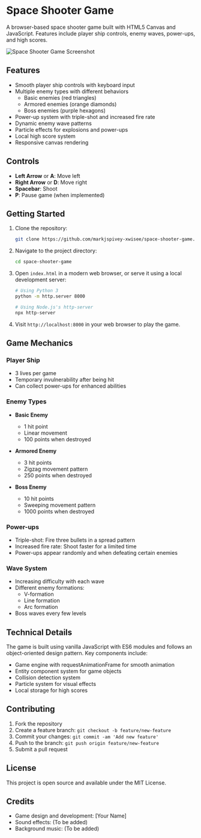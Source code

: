 # Space Shooter Game

A browser-based space shooter game built with HTML5 Canvas and JavaScript. Features include player ship controls, enemy waves, power-ups, and high scores.

![Space Shooter Game Screenshot](screenshot.png)

## Features

- Smooth player ship controls with keyboard input
- Multiple enemy types with different behaviors
  - Basic enemies (red triangles)
  - Armored enemies (orange diamonds)
  - Boss enemies (purple hexagons)
- Power-up system with triple-shot and increased fire rate
- Dynamic enemy wave patterns
- Particle effects for explosions and power-ups
- Local high score system
- Responsive canvas rendering

## Controls

- **Left Arrow** or **A**: Move left
- **Right Arrow** or **D**: Move right
- **Spacebar**: Shoot
- **P**: Pause game (when implemented)

## Getting Started

1. Clone the repository:
   ```bash
   git clone https://github.com/markjspivey-xwisee/space-shooter-game.git
   ```

2. Navigate to the project directory:
   ```bash
   cd space-shooter-game
   ```

3. Open `index.html` in a modern web browser, or serve it using a local development server:
   ```bash
   # Using Python 3
   python -m http.server 8000
   
   # Using Node.js's http-server
   npx http-server
   ```

4. Visit `http://localhost:8000` in your web browser to play the game.

## Game Mechanics

### Player Ship
- 3 lives per game
- Temporary invulnerability after being hit
- Can collect power-ups for enhanced abilities

### Enemy Types
- **Basic Enemy**
  - 1 hit point
  - Linear movement
  - 100 points when destroyed

- **Armored Enemy**
  - 3 hit points
  - Zigzag movement pattern
  - 250 points when destroyed

- **Boss Enemy**
  - 10 hit points
  - Sweeping movement pattern
  - 1000 points when destroyed

### Power-ups
- Triple-shot: Fire three bullets in a spread pattern
- Increased fire rate: Shoot faster for a limited time
- Power-ups appear randomly and when defeating certain enemies

### Wave System
- Increasing difficulty with each wave
- Different enemy formations:
  - V-formation
  - Line formation
  - Arc formation
- Boss waves every few levels

## Technical Details

The game is built using vanilla JavaScript with ES6 modules and follows an object-oriented design pattern. Key components include:

- Game engine with requestAnimationFrame for smooth animation
- Entity component system for game objects
- Collision detection system
- Particle system for visual effects
- Local storage for high scores

## Contributing

1. Fork the repository
2. Create a feature branch: `git checkout -b feature/new-feature`
3. Commit your changes: `git commit -am 'Add new feature'`
4. Push to the branch: `git push origin feature/new-feature`
5. Submit a pull request

## License

This project is open source and available under the MIT License.

## Credits

- Game design and development: [Your Name]
- Sound effects: (To be added)
- Background music: (To be added)
